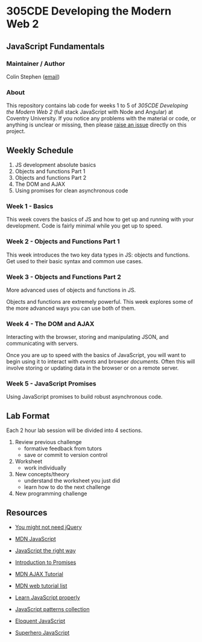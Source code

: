 # 305CDE Developing the Modern Web 2

## JavaScript Fundamentals

### Maintainer / Author

Colin Stephen ([email](mailto:colin.stephen@coventry.ac.uk))

### About

This repository contains lab code for weeks 1 to 5 of _305CDE Developing the Modern Web 2_ (full stack JavaScript with Node and Angular) at Coventry University. If you notice any problems with the material or code, or anything is unclear or missing, then please [raise an issue](https://gitlab.com/c0lin/305cde/issues) directly on this project.

## Weekly Schedule

1. JS development absolute basics
2. Objects and functions Part 1
3. Objects and functions Part 2
4. The DOM and AJAX
5. Using promises for clean asynchronous code

### Week 1 - Basics

This week covers the basics of JS and how to get up and running with your development. Code is fairly minimal while you get up to speed.

### Week 2 - Objects and Functions Part 1

This week introduces the two key data types in JS: objects and functions. Get used to their basic syntax and common use cases.

### Week 3 - Objects and Functions Part 2

More advanced uses of objects and functions in JS.

Objects and functions are extremely powerful. This week explores some of the more advanced ways you can use both of them.

### Week 4 - The DOM and AJAX

Interacting with the browser, storing and manipulating JSON, and communicating with servers.

Once you are up to speed with the basics of JavaScript, you will want to begin using it to interact with _events_ and browser _documents_. Often this will involve storing or updating data in the browser or on a remote server.

### Week 5 - JavaScript Promises

Using JavaScript promises to build robust asynchronous code.

## Lab Format

Each 2 hour lab session will be divided into 4 sections.

1. Review previous challenge
	- formative feedback from tutors
	- save or commit to version control
2. Worksheet
	- work individually
3. New concepts/theory
	- understand the worksheet you just did
	- learn how to do the next challenge
4. New programming challenge

## Resources

* [You might not need jQuery][]
* [MDN JavaScript][]
* [JavaScript the right way][]

* [Introduction to Promises][]
* [MDN AJAX Tutorial][]
* [MDN web tutorial list][]
* [Learn JavaScript properly][]
* [JavaScript patterns collection][]
* [Eloquent JavaScript][]
* [Superhero JavaScript][]

[Introduction to Promises]: http://www.html5rocks.com/en/tutorials/es6/promises/
[MDN AJAX Tutorial]: https://developer.mozilla.org/en-US/docs/AJAX/Getting_Started
[MDN JavaScript]: https://developer.mozilla.org/en/docs/Web/JavaScript
[MDN web tutorial list]: https://developer.mozilla.org/en-US/docs/Web/Tutorials
[Learn JavaScript properly]: http://javascriptissexy.com/how-to-learn-javascript-properly/
[JavaScript patterns collection]: http://shichuan.github.io/javascript-patterns/
[Eloquent JavaScript]: http://eloquentjavascript.net/
[Superhero JavaScript]: http://superherojs.com/
[You might not need jQuery]: http://youmightnotneedjquery.com/
[JavaScript the right way]: http://jstherightway.org/